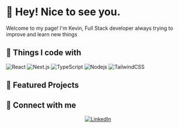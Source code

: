 # 👋 Hey! Nice to see you.

Welcome to my page!
I'm Kevin, Full Stack developer always trying to improve and learn new things

## 🚀 Things I code with

![React](https://img.shields.io/badge/-React-45b8d8?style=flat-square&logo=react&logoColor=white)
![Next.js](https://img.shields.io/badge/-Next.js-000000?style=flat-square&logo=next.js&logoColor=white)
![TypeScript](https://img.shields.io/badge/-TypeScript-007ACC?style=flat-square&logo=typescript&logoColor=white)
![Nodejs](https://img.shields.io/badge/-Nodejs-43853d?style=flat-square&logo=Node.js&logoColor=white)
![TailwindCSS](https://img.shields.io/badge/-TailwindCSS-38B2AC?style=flat-square&logo=tailwind-css&logoColor=white)

## 🌟 Featured Projects
<!--
<div align="center">
  <a href="https://github.com/Kevinrestrepoh/YOUR_REPO_NAME">
    <img align="center" src="https://github-readme-stats.vercel.app/api/pin/?username=YOUR_GITHUB_USERNAME&repo=YOUR_REPO_NAME&theme=tokyonight" />
  </a>
</div>
-->
## 🤝 Connect with me

<div align="center">
  <a href="https://linkedin.com/in/kevin-restrepo-hernandez-a31078268/" target="_blank">
    <img src="https://img.shields.io/badge/LinkedIn-%230077B5.svg?&style=for-the-badge&logo=linkedin&logoColor=white" alt="LinkedIn">
  </a>
  <!--<a href="https://YOUR_PORTFOLIO_URL" target="_blank">
    <img src="https://img.shields.io/badge/Portfolio-%23000000.svg?&style=for-the-badge&logo=microsoft&logoColor=white" alt="Portfolio">
  </a>-->
</div>
